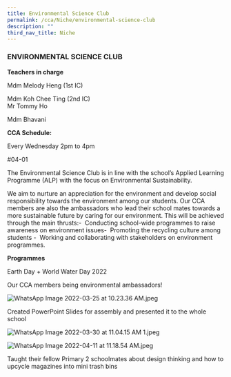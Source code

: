 ```yaml
---
title: Environmental Science Club
permalink: /cca/Niche/environmental-science-club
description: ""
third_nav_title: Niche
---
```

### ENVIRONMENTAL SCIENCE CLUB

**Teachers in charge**

Mdm Melody Heng (1st IC)

Mdm Koh Chee Ting (2nd IC)  
Mr Tommy Ho  

Mdm Bhavani

**CCA Schedule:**

Every Wednesday 2pm to 4pm

#04-01

The Environmental Science Club is in line with the school’s Applied Learning Programme (ALP) with the focus on Environmental Sustainability.  

  

We aim to nurture an appreciation for the environment and develop social responsibility towards the environment among our students. Our CCA members are also the ambassadors who lead their school mates towards a more sustainable future by caring for our environment. This will be achieved through the main thrusts:-  Conducting school-wide programmes to raise awareness on environment issues-  Promoting the recycling culture among students -  Working and collaborating with stakeholders on environment programmes.  

  

**Programmes**

Earth Day + World Water Day 2022  

Our CCA members being environmental ambassadors!   

  

![WhatsApp Image 2022-03-25 at 10.23.36 AM.jpeg](https://bendemeerpri-moe-edu-sg-admin.cwp.sg/qql/slot/u939/2022%20Matters/Website%20Updates%202022/April%202022/Environment/WhatsApp%20Image%202022-03-25%20at%2010.23.36%20AM.jpeg)

Created PowerPoint Slides for assembly and presented it to the whole school

  

![WhatsApp Image 2022-03-30 at 11.04.15 AM 1.jpeg](https://bendemeerpri-moe-edu-sg-admin.cwp.sg/qql/slot/u939/2022%20Matters/Website%20Updates%202022/April%202022/Environment/WhatsApp%20Image%202022-03-30%20at%2011.04.15%20AM%201.jpeg)

![WhatsApp Image 2022-04-11 at 11.18.54 AM.jpeg](https://bendemeerpri-moe-edu-sg-admin.cwp.sg/qql/slot/u939/2022%20Matters/Website%20Updates%202022/April%202022/Environment/WhatsApp%20Image%202022-04-11%20at%2011.18.54%20AM.jpeg)  
  

[](https://www.pub.gov.sg/)

  

  

  

  

  

  

  

  

  

  

  

Taught their fellow Primary 2 schoolmates about design thinking and how to upcycle magazines into mini trash bins